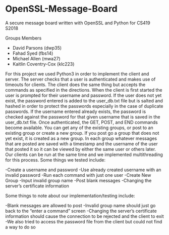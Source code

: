 # OpenSSL-Message-Board
A secure message board written with OpenSSL and Python for CS419 S2018

Groups Members
  - David Parsons (dwp35)
  - Fahad Syed (fbs14)
  - Michael Allen (mwa27)
  - Kaitlin Coventry-Cox (klc223)
  
For this project we used Python3 in order to implement the client and server. The server checks that a user is authenticated and makes use of timeouts for clients. The client does the same thing but accepts the commands as specified in the directions. When the client is first started the user is prompted for their username and password. If the user does not yet exist, the password entered is added to the user_db.txt file but is salted and hashed in order to protect the passwords especially in the case of duplicate passwords. If the username entered already exists, the password is checked against the password for that given username that is saved in the user_db.txt file. Once authenticated, the GET, POST, and END commands become available. You can get any of the existing groups, or post to an existing group or create a new group. If you post go a group that does not yet exist, it is created as a new group. In each group whatever messages that are posted are saved with a timestamp and the username of the user that posted it so it can be viewed by either the same user or others later. Our clients can be run at the same time and we implemented multithreading for this process. Some things we tested include:

-Create a username and password 
-Use already created username with an invalid password
-Run each command with just one user
-Create New Group 
-Input invalid group name
-Post blank messages
-Changing the server’s certificate information 

Some things to note about our implementation/testing include:

-Blank messages are allowed to post
-Invalid group name should just go back to the “enter a command” screen
-Changing the server’s certificate information should cause the connection to be rejected and the client to exit
-We also tried to access the password file from the client but could not find a way to do so

